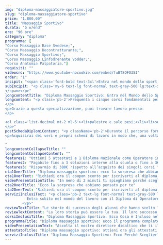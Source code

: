 ```yaml
---
img: "diploma-massaggiatore-sportivo.jpg"
slug: "diploma-massaggiatore-sportivo"
price: "1.800,00"
title: "Massaggio Sportivo"
durata: "5 w/end"
ore: "96 ore"
category: "diploma"
programma: [
"Corso Massaggio Base Svedese;",
"Corso Massaggio Decontratturante;",
"Corso Massaggio Sportivo;",
"Corso Massaggio Linfodrenante Vodder;",
"Corso Anatomia Palpatoria."]
requisiti: ""
videosrc: "https://www.youtube-nocookie.com/embed/fuBT8OFO3SI"
order: "1"
incipit: "<span class='font-bold text-3xl'>Entra nel mondo dello sport con il nostro Diploma di Operatore in massaggio sportivo."
subIncipit: "<p class='my-6 text-lg font-normal text-gray-500 lg:text-xl sm:px-16 xl:px-48 text-center'>Cinque corsi ideati e studiati per te che hai la passione per lo sport e il massaggio.<span class='block my-2'>Cinque corsi che ti daranno tutta la formazione e le competenze di cui hai bisogno per poter seguire gli sportivi in ogni loro sfida.</span> <span class='block my-2'>Cosa aspetti? Scopri subito cos’è incluso nella nostra offerta formativa del diploma massaggio sportivo. 
</span></p>"
longcontentTitle: "Diploma Massaggio Sportivo: Entra nel Mondo dello Sport Grazie Ai Nostri Corsi"            
longcontent: "<p class='pb-2'>Frequenta i cinque corsi fondamentali per entrare nel mondo dello sport. Impara tutto ciò di cui hai bisogno per trattare correttamente e in ogni occasione ogni esigenza dello sportivo. Specializzati in ciò che hai sempre amato per assistere gli atleti e trovare impiego in un settore in costante crescita come quello dello sport. 
</p> 
<p>Grazie a questa specializzazione, puoi trovare lavoro presso: 
</p>

<ol class='list-decimal mt-2 ml-6'><li>palestre e sale pesi;</li><li>squadre sportive;</li><li>piscine</li><li>centri sportivi</li></ol><p class='mt-2'>Nonché decidere di seguire atleti professionisti. 
</p>"
postSchedaDiplomiContent: "<p className='pb-2'>Durante il percorso formativo costituito da questi 5 corsi imparerai tutte le tecniche di massaggio studiate apposta per massimizzare la prestazione sportiva pre, infra e post gara.</p>
<p>Acquisirai dei veri e propri schemi di lavoro in modo che, una volta terminato il percorso, potrai praticare in totale autonomia tutte le tecniche acquisite.</p>
 
"
longcontentCollapseTitle: ""
longcontentCollapseContent: ""
features1: "Ottieni 5 attestati e 1 Diploma Nazionale come Operatore in massaggio sportivo"
features2: "Pagabile fino a 3 soluzioni interne alla scuola o fino a 36 rate con finanziaria convenzionata "
features3: "Risparmio di 380€ rispetto all’acquisto dei singoli corsi "  
cta1OverTitle: "Diploma massaggio sportivo: ecco la sorpresa che abbiamo pensato per te"
cta1OverText: "Richiedi ora il coupon sconto per iscriverti al diploma di operatore in massaggio sportivo"
videoPresentationTitle: "In meno di 2 minuti ti spieghiamo perché scegliere il Diploma Nazionale di Operatore in Massaggio Sportivo"
cta2OverTitle: "Ecco la sorpresa che abbiamo pensato per te"
cta2OverText: "Richiedi ora il coupon sconto per iscriverti al diploma di operatore in massaggio sportivo"
serviziInclusiText: "<p class='pb-2 text-lg font-normal text-gray-500 lg:text-xl sm:px-16 lg:px-48 text-justify'>
          Entra subito nel mondo del lavoro con il Diploma di Operatore in Massaggio Sportivo. Cinque corsi di formazione che ti daranno tutte le tecniche e competenze per poter eseguire i massaggi e i trattamenti più richiesti dagli atleti e dagli sportivi. Cosa aspetti? Contattaci subito per iscriverti al nostro percorso formativo.
        </p>"
reviewTextTitle: "Le storie di successo degli alunni che hanno scelto la nostra scuola di massaggio"        
reviewTextContent: "La loro storia può essere la tua. Il loro successo puoi ottenerlo anche tu.<span class='block py-2'>Cosa aspetti? Scegli anche tu di essere finalmente felice del lavoro che scegli.</span>" 
corsiInclusiTitle: "Diploma Massaggio Sportivo: Ecco Cosa è Incluso nella Nostra Offerta Formativa"   
programmaTitle: "Diploma massaggio sportivo: ecco il programma completo" 
videoPresentationText: "Ascolta il nostro direttore didattico che ti illustra i vantaggi di scegliere i nostri corsi per conseguire il diploma massaggio sportivo." 
attestatoTitle: "Diploma massaggio sportivo: ottieni ora gli attestati di specializzazione" 
serviziInclusiTitle: "Diploma Massaggio Sportivo: Ecco Perché Sceglierlo"   
---
```

